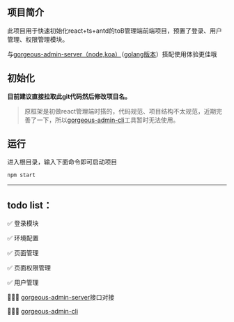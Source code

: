 ## 项目简介

此项目用于快速初始化react+ts+antd的toB管理端前端项目，预置了登录、用户管理、权限管理模块。

与[gorgeous-admin-server（node,koa）](https://github.com/zhuhengtan/gorgeous-admin-server)（[golang版本](https://github.com/CryBecase/gorgeous-admin-server-cli)）搭配使用体验更佳哦

## 初始化
**目前建议直接拉取此git代码然后修改项目名。**

>原框架是初做react管理端时搭的，代码规范、项目结构不太规范，近期完善了一下，所以[gorgeous-admin-cli](https://github.com/zhuhengtan/gorgeous-admin-cli)工具暂时无法使用。

## 运行

进入根目录，输入下面命令即可启动项目

```bash
npm start
```

---------
## todo list：

✅ 登录模块

✅ 环境配置

✅ 页面管理

✅ 页面权限管理

✅ 用户管理

👨🏻‍💻 [gorgeous-admin-server](https://github.com/zhuhengtan/gorgeous-admin-server)接口对接

👨🏻‍💻 [gorgeous-admin-cli](https://github.com/zhuhengtan/gorgeous-admin-cli)
